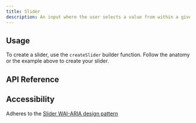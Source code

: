 ```yaml
---
title: Slider
description: An input where the user selects a value from within a given range
---
```


<script>
    import { APITable, KbdTable } from '$docs/components'
    export let data;
</script>

## Usage

To create a slider, use the `createSlider` builder function. Follow the anatomy or the example above
to create your slider.

## API Reference

<APITable data={data.builder} />
<APITable data={data.slider} />
<APITable data={data.thumb} />

## Accessibility

Adheres to the [Slider WAI-ARIA design pattern](https://www.w3.org/WAI/ARIA/apg/patterns/slider/)

<KbdTable data={data.keyboard} />
